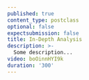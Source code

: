 ```yaml
---
published: true
content_type: postclass
optional: false
expectsubmission: false
title: In-Depth Analysis
description: >-
  Some description...
video: boOinnHYI9k
duration: '300'
---
```

